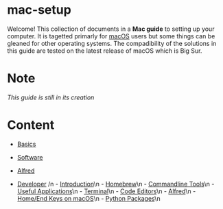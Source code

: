 # mac-setup

Welcome! This collection of documents in a **Mac guide** to setting up your computer. It is tagetted primarly for [macOS](https://en.wikipedia.org/wiki/MacOS) users but some things can be gleaned for other operating systems. The compadibility of the solutions in this guide are tested on the latest release of macOS which is Big Sur.

# Note

*This guide is still in its creation*

# Content

- [Basics](Install.md)

- [Software](Software.md)

- [Alfred](Alfred.md)

- [Developer](Developer.md/) /n
      - [Introduction](Developer.md/#Introduction)\n
      - [Homebrew](Developer.md/#Installing-HomeBrew)\n
      - [Commandline Tools](Developer.md/#Some-useful-commandline-tools)\n
      - [Useful Applications](Developer.md/#Useful-Image-Editor-and-Video-Viewer)\n
      - [Terminal](Developer.md/#Setup-Terminal-Emulator)\n
      - [Code Editors](Developer.md/#Getting-Ready-your-Code-Editors)\n
      - [Alfred](Developer.md/#Installing-Alfred)\n
      - [Home/End Keys on macOS](Developer.md/#Mac-Keyboard-Home-and-End-Buttons)\n
      - [Python Packages](Developer.md/#Python-Packges)\n
